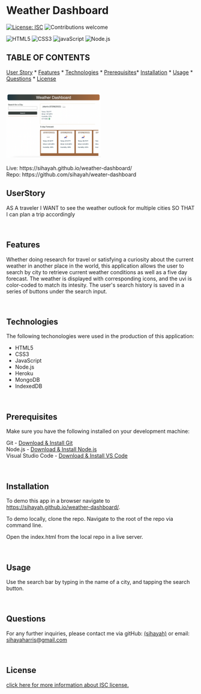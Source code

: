 # Weather Dashboard
  [![License: ISC](https://img.shields.io/badge/License-ISC-blue.svg)](https://opensource.org/licenses/ISC)
  ![Contributions welcome](https://img.shields.io/badge/contributions-welcome-orange.svg)
  <br>
  
   ![HTML5](https://img.shields.io/badge/HTML5-E34F26?style=for-the-badge&logo=html5&logoColor=white)   ![CSS3](https://img.shields.io/badge/CSS3-1572B6?style=for-the-badge&logo=css3&logoColor=white)   ![javaScript](https://img.shields.io/badge/JavaScript-323330?style=for-the-badge&logo=javascript&logoColor=F7DF1E)   ![Node.js](https://img.shields.io/badge/Node.js-339933?style=for-the-badge&logo=nodedotjs&logoColor=white) 
  <br>

  ## TABLE OF CONTENTS

  


  [User Story](#userstory) *
  [Features](#features) *
  [Technologies](#technologies) *
  [Prerequisites](#prerequisites)*
  [Installation](#installation) *
  [Usage](#usage) *
  [Questions](#questions) *
  [License](#license)

  <br>

   <img src='landing.png' width=50% height=auto> 
  
  <br>


  
  <br>
  Live: https://sihayah.github.io/weather-dashboard/
  <br>
  Repo: https://github.com/sihayah/weater-dashboard
  <br>

  ## UserStory

  AS A traveler
  I WANT to see the weather outlook for multiple cities
  SO THAT I can plan a trip accordingly

<br>

  ## Features

  Whether doing research for travel or satisfying a curiosity about the current weather in another place in the world, this application allows the user to search by city to retrieve current weather conditions as well as a five day forecast. The weather is displayed with corresponding icons, and the uvi is color-coded to match its intesity. The user's search history is saved in a series of buttons under the search input.

<br>

  ## Technologies
  
  The following techonologies were used in the production of this application:

  * HTML5
  * CSS3
  * JavaScript
  * Node.js
  * Heroku
  * MongoDB
  * IndexedDB

<br>

  ## Prerequisites

  Make sure you have the following installed on your development machine:

  Git - [Download & Install Git](https://git-scm.com/downloads)
  <br>
  Node.js - [Download & Install Node.js](https://nodejs.org/en/download/)
  <br>
  Visual Studio Code - [Download & Install VS Code](https://code.visualstudio.com/download)

<br>

  ## Installation

 To demo this app in a browser navigate to https://sihayah.github.io/weather-dashboard/.

To demo locally, clone the repo. Navigate to the root of the repo via command line.

Open the index.html from the local repo in a live server.


  <br>

## Usage

  Use the search bar by typing in the name of a city, and tapping the search button.

  <br>


  ## Questions

  

  For any further inquiries, please contact me via gitHub: [(sihayah)](https://github.com/sihayah) or email: sihayaharris@gmail.com

  <br>

  

  ## License
  

  
  [click here for more information about ISC license.](https://opensource.org/licenses/ISC)
  

  <br>
  <br>
